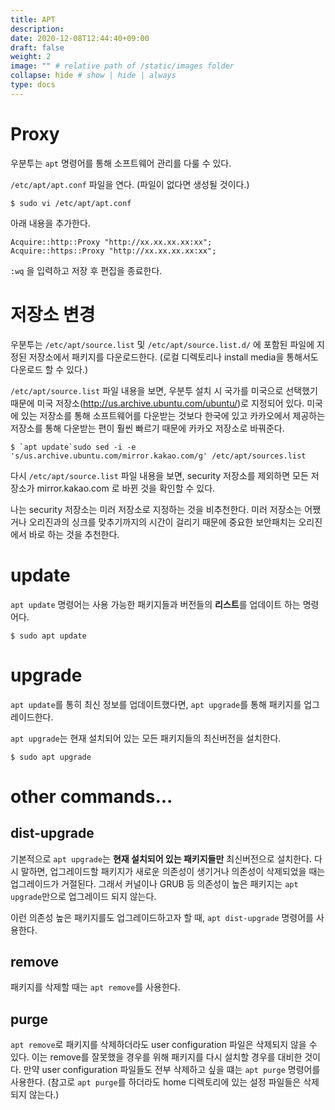 ```yaml
---
title: APT
description: 
date: 2020-12-08T12:44:40+09:00
draft: false
weight: 2
image: "" # relative path of /static/images folder
collapse: hide # show | hide | always
type: docs
---
```



# Proxy

우분투는 `apt` 명령어를 통해 소프트웨어 관리를 다룰 수 있다.

`/etc/apt/apt.conf` 파일을 연다. (파일이 없다면 생성될 것이다.)
```
$ sudo vi /etc/apt/apt.conf
```

아래 내용을 추가한다.

```
Acquire::http::Proxy "http://xx.xx.xx.xx:xx";
Acquire::https::Proxy "http://xx.xx.xx.xx:xx";
```

`:wq` 을 입력하고 저장 후 편집을 종료한다.

# 저장소 변경

우분투는 `/etc/apt/source.list` 및 `/etc/apt/source.list.d/` 에 포함된 파일에 지정된 저장소에서 패키지를 다운로드한다. (로컬 디렉토리나 install media을 통해서도 다운로드 할 수 있다.)

`/etc/apt/source.list` 파일 내용을 보면, 우분투 설치 시 국가를 미국으로 선택했기 때문에 미국 저장소(http://us.archive.ubuntu.com/ubuntu/)로 지정되어 있다. 미국에 있는 저장소를 통해 소프트웨어를 다운받는 것보다 한국에 있고 카카오에서 제공하는 저장소를 통해 다운받는 편이 훨씬 빠르기 때문에 카카오 저장소로 바꿔준다.

```
$ `apt update`sudo sed -i -e 's/us.archive.ubuntu.com/mirror.kakao.com/g' /etc/apt/sources.list
```

다시 `/etc/apt/source.list` 파일 내용을 보면, security 저장소를 제외하면 모든 저장소가 mirror.kakao.com 로 바뀐 것을 확인할 수 있다.

나는 security 저장소는 미러 저장소로 지정하는 것을 비추천한다. 미러 저장소는 어쨌거나 오리진과의 싱크를 맞추기까지의 시간이 걸리기 때문에 중요한 보안패치는 오리진에서 바로 하는 것을 추천한다.

# update

`apt update` 명령어는 사용 가능한 패키지들과 버전들의 **리스트**를 업데이트 하는 명령어다.

```
$ sudo apt update
```

# upgrade

`apt update`를 통히 최신 정보를 업데이트했다면, `apt upgrade`를 통해 패키지를 업그레이드한다.

`apt upgrade`는 현재 설치되어 있는 모든 패키지들의 최신버전을 설치한다.

```
$ sudo apt upgrade
```

# other commands...

## dist-upgrade

기본적으로 `apt upgrade`는 **현재 설치되어 있는 패키지들만** 최신버전으로 설치한다. 다시 말하면, 업그레이드할 패키지가 새로운 의존성이 생기거나 의존성이 삭제되었을 때는 업그레이드가 거절된다. 그래서 커널이나 GRUB 등 의존성이 높은 패키지는 `apt upgrade`만으로 업그레이드 되지 않는다.

이런 의존성 높은 패키지를도 업그레이드하고자 할 때, `apt dist-upgrade` 명령어를 사용한다.

## remove

패키지를 삭제할 때는 `apt remove`를 사용한다.

## purge

`apt remove`로 패키지를 삭제하더라도 user configuration 파일은 삭제되지 않을 수 있다. 이는 remove를 잘못했을 경우를 위해 패키지를 다시 설치할 경우를 대비한 것이다. 만약 user configuration 파일들도 전부 삭제하고 싶을 떄는 `apt purge` 명령어를 사용한다. (참고로 `apt purge`를 하더라도 home 디렉토리에 있는 설정 파일들은 삭제되지 않는다.)